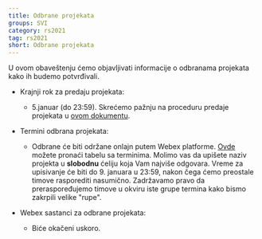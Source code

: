 ```yaml
---
title: Odbrane projekata
groups: SVI
category: rs2021
tag: rs2021
short: Odbrane projekata
---
```


U ovom obaveštenju ćemo objavljivati informacije o odbranama projekata kako ih budemo potvrđivali. 

- Krajnji rok za predaju projekata: 
    - 5.januar (do 23:59). Skrećemo pažnju na proceduru predaje projekata u [ovom dokumentu](https://docs.google.com/document/d/1q13w99Jr4e6dK2eSsOLzcTrerUJixsjwG_WRRmvg-MA/edit?usp=sharing).

- Termini odbrana projekata:
    - Odbrane će biti održane onlajn putem Webex platforme. [Ovde](https://docs.google.com/spreadsheets/d/1GSqadl_6zzdCIB6BPhej3DXfCAXAzrvGJ5B6LEFrwQw/edit?usp=sharing) možete pronaći tabelu sa terminima. Molimo vas da upišete naziv projekta u **slobodnu** ćeliju koja Vam najviše odgovara. Vreme za upisivanje će biti do 9. januara u 23:59, nakon čega ćemo preostale timove rasporediti nasumično. Zadržavamo pravo da preraspoređujemo timove u okviru iste grupe termina kako bismo zakrpili velike "rupe".

- Webex sastanci za odbrane projekata:
    - Biće okačeni uskoro.
